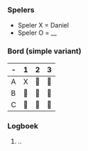 ### Spelers
- Speler X = Daniel
- Speler O = __

### Bord (simple variant)
| - | 1 | 2 | 3 |
|---|---|---|---|
| A |X|🔲|🔲|
| B |🔲|🔲|🔲|
| C |🔲|🔲|🔲|

### Logboek
1. ..
